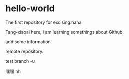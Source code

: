 # hello-world
The first repository for excising.haha

Tang-xiaoai here, I am learning somethings about Github.

add some information.

remote repository.

test branch -u

嘿嘿
 hh
